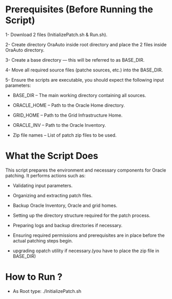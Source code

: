 Prerequisites (Before Running the Script)
==========================================

1- Download 2 files (InitializePatch.sh & Run.sh).

2- Create directory OraAuto inside root directory and place the 2 files inside OraAuto directory.

3- Create a base directory — this will be referred to as BASE_DIR.

4- Move all required source files (patche sources, etc.) into the BASE_DIR.

5- Ensure the scripts are executable, you should expect the following input parameters:

- BASE_DIR – The main working directory containing all sources.

- ORACLE_HOME – Path to the Oracle Home directory.

- GRID_HOME – Path to the Grid Infrastructure Home.

- ORACLE_INV – Path to the Oracle Inventory.

- Zip file names – List of patch zip files to be used.

What the Script Does
====================

This script prepares the environment and necessary components for Oracle patching. It performs actions such as:

* Validating input parameters.

* Organizing and extracting patch files.

* Backup Oracle Inventory, Oracle and grid homes.

* Setting up the directory structure required for the patch process.

* Preparing logs and backup directories if necessary.

* Ensuring required permissions and prerequisites are in place before the actual patching steps begin.

* upgrading opatch utility if necessary.(you have to place the zip file in BASE_DIR)

  

How to Run ?
============

- As Root type: ./InitializePatch.sh
